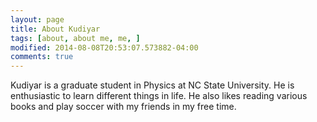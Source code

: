 ```yaml
---
layout: page
title: About Kudiyar
tags: [about, about me, me, ]
modified: 2014-08-08T20:53:07.573882-04:00
comments: true
---
```


Kudiyar is a graduate student in Physics at NC State University. He is enthusiastic to learn different things in life. He also likes reading various books and play soccer with my friends in my free time.

<!-- ## Current Interests and Projects:

* Molecular Simulation of Polymers
* High-order harmonic generation from confined Rydberg atoms -->
